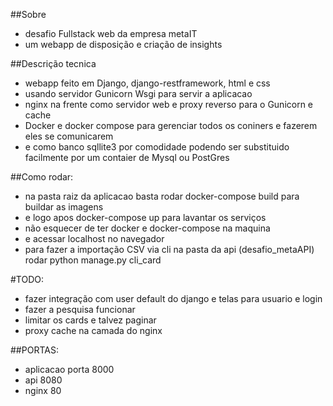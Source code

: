 ##Sobre
- desafio Fullstack web da empresa metaIT
- um webapp de disposição e criação de insights 

##Descrição tecnica
- webapp feito em Django, django-restframework, html e css
- usando servidor Gunicorn Wsgi para servir a aplicacao
- nginx na frente como servidor web e proxy reverso para o Gunicorn e cache
- Docker e docker compose para gerenciar todos os coniners e fazerem eles se comunicarem
- e como banco sqllite3 por comodidade podendo ser substituido facilmente por um contaier de Mysql ou PostGres


##Como rodar:
- na pasta raiz da aplicacao basta rodar docker-compose build para buildar as imagens
- e logo apos docker-compose up para lavantar os serviços
- não esquecer de ter docker e docker-compose na maquina
- e acessar localhost no navegador
- para fazer a importação CSV via cli na pasta da api (desafio_metaAPI) rodar python manage.py cli_card


#TODO:
- fazer integração com user default do django e telas para usuario e login
- fazer a pesquisa funcionar
- limitar os cards e talvez paginar
- proxy cache na camada do nginx


##PORTAS:
- aplicacao porta 8000
- api 8080
- nginx 80

